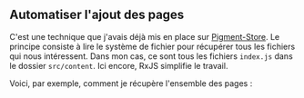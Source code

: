 ## Automatiser l'ajout des pages

C'est une technique que j'avais déjà mis en place sur [Pigment-Store](). Le principe consiste à lire le système de fichier pour récupérer tous les fichiers qui nous intéressent. Dans mon cas, ce sont tous les fichiers `index.js` dans le dossier `src/content`. Ici encore, RxJS simplifie le travail.

Voici, par exemple, comment je récupère l'ensemble des pages&nbsp;:
